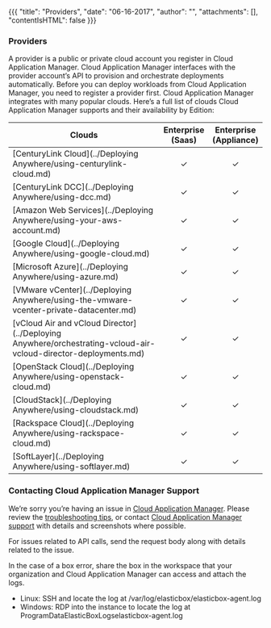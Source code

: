 {{{
"title": "Providers",
"date": "06-16-2017",
"author": "",
"attachments": [],
"contentIsHTML": false
}}}

### Providers

A provider is a public or private cloud account you register in Cloud Application Manager. Cloud Application Manager interfaces with the provider account’s API to provision and orchestrate deployments automatically. Before you can deploy workloads from Cloud Application Manager, you need to register a provider first. Cloud Application Manager integrates with many popular clouds. Here’s a full list of clouds Cloud Application Manager supports and their availability by Edition:

| Clouds | Enterprise <br> (Saas) | Enterprise <br> (Appliance) |
|-----|:-----:|:-----:|
| [CenturyLink Cloud](../Deploying Anywhere/using-centurylink-cloud.md) | ✓ | ✓ |
| [CenturyLink DCC](../Deploying Anywhere/using-dcc.md) | ✓ | ✓ |
| [Amazon Web Services](../Deploying Anywhere/using-your-aws-account.md) | ✓ | ✓ |
| [Google Cloud](../Deploying Anywhere/using-google-cloud.md) | ✓ | ✓ |
| [Microsoft Azure](../Deploying Anywhere/using-azure.md) | ✓ | ✓ |
| [VMware vCenter](../Deploying Anywhere/using-the-vmware-vcenter-private-datacenter.md) | ✓ | ✓ |
| [vCloud Air and vCloud Director](../Deploying Anywhere/orchestrating-vcloud-air-vcloud-director-deployments.md) | ✓ | ✓ |
| [OpenStack Cloud](../Deploying Anywhere/using-openstack-cloud.md) | ✓ | ✓ |
| [CloudStack](../Deploying Anywhere/using-cloudstack.md) | ✓ | ✓ |
| [Rackspace Cloud](../Deploying Anywhere/using-rackspace-cloud.md) | ✓ | ✓ |
| [SoftLayer](../Deploying Anywhere/using-softlayer.md) | ✓ | ✓ |


### Contacting Cloud Application Manager Support

We’re sorry you’re having an issue in [Cloud Application Manager](https://www.ctl.io/cloud-application-manager/). Please review the [troubleshooting tips](../Troubleshooting/troubleshooting-tips.md), or contact [Cloud Application Manager support](mailto:incident@CenturyLink.com) with details and screenshots where possible.

For issues related to API calls, send the request body along with details related to the issue.

In the case of a box error, share the box in the workspace that your organization and Cloud Application Manager can access and attach the logs.
* Linux: SSH and locate the log at /var/log/elasticbox/elasticbox-agent.log
* Windows: RDP into the instance to locate the log at ProgramDataElasticBoxLogselasticbox-agent.log
